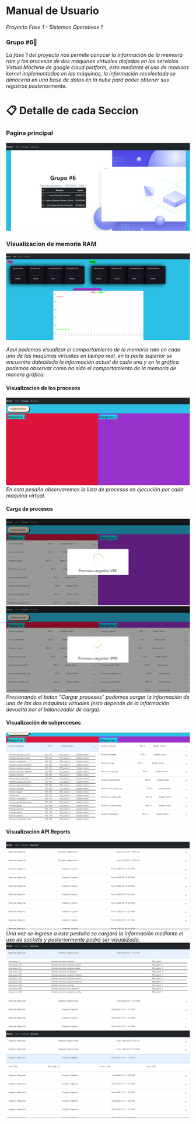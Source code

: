 # Manual de Usuario

_Proyecto Fase 1 - Sistemas Operativos 1_

### Grupo #6🚀

_La fase 1 del proyecto nos permite conocer la información de la memoria ram y los procesos de dos máquinas virtuales alojadas en los servicios Virtual Machine de google cloud platform, esto mediante el uso de modulos kernel implementados en las máquinas, la información recolectada se almacena en una base de datos en la nube para poder obtener sus registros posteriormente._

# 📋 Detalle de cada Seccion

### Pagina principal
![This is a alt text.](./img/ManualUsuario/1.png "Pagina Web- Funcionamiento.") 
### Visualizacion de memoria RAM
![This is a alt text.](./img/ManualUsuario/2.png "Pagina Web- Funcionamiento.")

_Aquí podemos visualizar el comportamiento de la memoria ram en cada una de las maquinas virtuales en tiempo real, en la parte superior se encuentra dateallada la información actual de cada una y en la gráfica podemos observar como ha sido el comportamiento de la memoria de manera gráfica._
#### Visualizacion de los procesos
![This is a alt text.](./img/ManualUsuario/3.png "Pagina Web- Funcionamiento.")
_En esta pesaña observaremos la lista de procesos en ejecución por cada maquina virtual._
#### Carga de procesos
![This is a alt text.](./img/ManualUsuario/4.png "Pagina Web- Funcionamiento.")
![This is a alt text.](./img/ManualUsuario/5.png "Pagina Web- Funcionamiento.")
_Presionando el boton "Cargar procesos" podemos cargar la información de una de las dos máquinas virtuales (esto depende de la información devuelta por el balanceador de carga)._
#### Visualización de subprocesos
![This is a alt text.](./img/ManualUsuario/6.png "Pagina Web- Funcionamiento.")
#### Visualizacion API Reports
![This is a alt text.](./img/ManualUsuario/7.png "Pagina Web- Funcionamiento.")
_Una vez se ingrese a esta pestaña se cargará la información mediante el uso de sockets y posteriormente podrá ser visualizada._
![This is a alt text.](./img/ManualUsuario/8.png "Pagina Web- Funcionamiento.")
![This is a alt text.](./img/ManualUsuario/9.png "Pagina Web- Funcionamiento.")